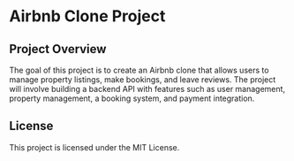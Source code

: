 # Airbnb Clone Project

## Project Overview
The goal of this project is to create an Airbnb clone that allows users to manage property listings, make bookings, and leave reviews. The project will involve building a backend API with features such as user management, property management, a booking system, and payment integration.

## License
This project is licensed under the MIT License.
